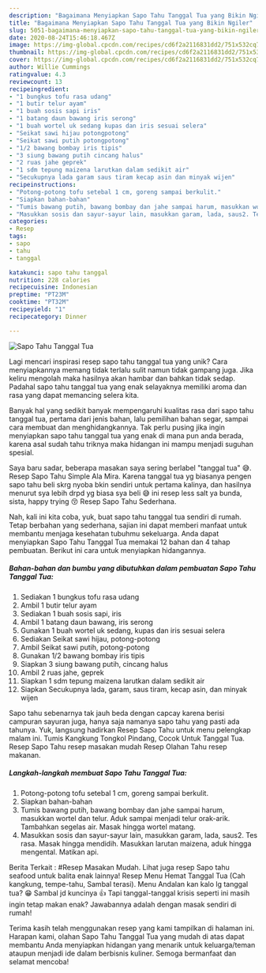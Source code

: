 ```yaml
---
description: "Bagaimana Menyiapkan Sapo Tahu Tanggal Tua yang Bikin Ngiler"
title: "Bagaimana Menyiapkan Sapo Tahu Tanggal Tua yang Bikin Ngiler"
slug: 5051-bagaimana-menyiapkan-sapo-tahu-tanggal-tua-yang-bikin-ngiler
date: 2020-08-24T15:46:18.467Z
image: https://img-global.cpcdn.com/recipes/cd6f2a2116831dd2/751x532cq70/sapo-tahu-tanggal-tua-foto-resep-utama.jpg
thumbnail: https://img-global.cpcdn.com/recipes/cd6f2a2116831dd2/751x532cq70/sapo-tahu-tanggal-tua-foto-resep-utama.jpg
cover: https://img-global.cpcdn.com/recipes/cd6f2a2116831dd2/751x532cq70/sapo-tahu-tanggal-tua-foto-resep-utama.jpg
author: Willie Cummings
ratingvalue: 4.3
reviewcount: 13
recipeingredient:
- "1 bungkus tofu rasa udang"
- "1 butir telur ayam"
- "1 buah sosis sapi iris"
- "1 batang daun bawang iris serong"
- "1 buah wortel uk sedang kupas dan iris sesuai selera"
- "Seikat sawi hijau potongpotong"
- "Seikat sawi putih potongpotong"
- "1/2 bawang bombay iris tipis"
- "3 siung bawang putih cincang halus"
- "2 ruas jahe geprek"
- "1 sdm tepung maizena larutkan dalam sedikit air"
- "Secukupnya lada garam saus tiram kecap asin dan minyak wijen"
recipeinstructions:
- "Potong-potong tofu setebal 1 cm, goreng sampai berkulit."
- "Siapkan bahan-bahan"
- "Tumis bawang putih, bawang bombay dan jahe sampai harum, masukkan wortel dan telur. Aduk sampai menjadi telur orak-arik. Tambahkan segelas air. Masak hingga wortel matang."
- "Masukkan sosis dan sayur-sayur lain, masukkan garam, lada, saus2. Tes rasa. Masak hingga mendidih. Masukkan larutan maizena, aduk hingga mengental. Matikan api."
categories:
- Resep
tags:
- sapo
- tahu
- tanggal

katakunci: sapo tahu tanggal 
nutrition: 228 calories
recipecuisine: Indonesian
preptime: "PT23M"
cooktime: "PT32M"
recipeyield: "1"
recipecategory: Dinner

---
```



![Sapo Tahu Tanggal Tua](https://img-global.cpcdn.com/recipes/cd6f2a2116831dd2/751x532cq70/sapo-tahu-tanggal-tua-foto-resep-utama.jpg)

Lagi mencari inspirasi resep sapo tahu tanggal tua yang unik? Cara menyiapkannya memang tidak terlalu sulit namun tidak gampang juga. Jika keliru mengolah maka hasilnya akan hambar dan bahkan tidak sedap. Padahal sapo tahu tanggal tua yang enak selayaknya memiliki aroma dan rasa yang dapat memancing selera kita.

Banyak hal yang sedikit banyak mempengaruhi kualitas rasa dari sapo tahu tanggal tua, pertama dari jenis bahan, lalu pemilihan bahan segar, sampai cara membuat dan menghidangkannya. Tak perlu pusing jika ingin menyiapkan sapo tahu tanggal tua yang enak di mana pun anda berada, karena asal sudah tahu triknya maka hidangan ini mampu menjadi suguhan spesial.

Saya baru sadar, beberapa masakan saya sering berlabel &#34;tanggal tua&#34; 😅. Resep Sapo Tahu Simple Ala Mira. Karena tanggal tua yg biasanya pengen sapo tahu beli skrg nyoba bkin sendiri untuk pertama kalinya, dan hasilnya menurut sya lebih drpd yg biasa sya beli 😅 ini resep less salt ya bunda, sista, happy trying 😚 Resep Sapo Tahu Sederhana.


Nah, kali ini kita coba, yuk, buat sapo tahu tanggal tua sendiri di rumah. Tetap berbahan yang sederhana, sajian ini dapat memberi manfaat untuk membantu menjaga kesehatan tubuhmu sekeluarga. Anda dapat menyiapkan Sapo Tahu Tanggal Tua memakai 12 bahan dan 4 tahap pembuatan. Berikut ini cara untuk menyiapkan hidangannya.

<!--inarticleads1-->

##### Bahan-bahan dan bumbu yang dibutuhkan dalam pembuatan Sapo Tahu Tanggal Tua:

1. Sediakan 1 bungkus tofu rasa udang
1. Ambil 1 butir telur ayam
1. Sediakan 1 buah sosis sapi, iris
1. Ambil 1 batang daun bawang, iris serong
1. Gunakan 1 buah wortel uk sedang, kupas dan iris sesuai selera
1. Sediakan Seikat sawi hijau, potong-potong
1. Ambil Seikat sawi putih, potong-potong
1. Gunakan 1/2 bawang bombay iris tipis
1. Siapkan 3 siung bawang putih, cincang halus
1. Ambil 2 ruas jahe, geprek
1. Siapkan 1 sdm tepung maizena larutkan dalam sedikit air
1. Siapkan Secukupnya lada, garam, saus tiram, kecap asin, dan minyak wijen


Sapo tahu sebenarnya tak jauh beda dengan capcay karena berisi campuran sayuran juga, hanya saja namanya sapo tahu yang pasti ada tahunya. Yuk, langsung hadirkan Resep Sapo Tahu untuk menu pelengkap malam ini. Tumis Kangkung Tongkol Pindang, Cocok Untuk Tanggal Tua. Resep Sapo Tahu resep masakan mudah Resep Olahan Tahu resep makanan. 

<!--inarticleads2-->

##### Langkah-langkah membuat Sapo Tahu Tanggal Tua:

1. Potong-potong tofu setebal 1 cm, goreng sampai berkulit.
1. Siapkan bahan-bahan
1. Tumis bawang putih, bawang bombay dan jahe sampai harum, masukkan wortel dan telur. Aduk sampai menjadi telur orak-arik. Tambahkan segelas air. Masak hingga wortel matang.
1. Masukkan sosis dan sayur-sayur lain, masukkan garam, lada, saus2. Tes rasa. Masak hingga mendidih. Masukkan larutan maizena, aduk hingga mengental. Matikan api.


Berita Terkait : #Resep Masakan Mudah. Lihat juga resep Sapo tahu seafood untuk balita enak lainnya! Resep Menu Hemat Tanggal Tua (Cah kangkung, tempe-tahu, Sambal terasi). Menu Andalan kan kalo lg tanggal tua? 😁 Sambal jd kuncinya 👍 Tapi tanggal-tanggal krisis seperti ini masih ingin tetap makan enak? Jawabannya adalah dengan masak sendiri di rumah! 

Terima kasih telah menggunakan resep yang kami tampilkan di halaman ini. Harapan kami, olahan Sapo Tahu Tanggal Tua yang mudah di atas dapat membantu Anda menyiapkan hidangan yang menarik untuk keluarga/teman ataupun menjadi ide dalam berbisnis kuliner. Semoga bermanfaat dan selamat mencoba!
